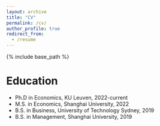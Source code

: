 ```yaml
---
layout: archive
title: "CV"
permalink: /cv/
author_profile: true
redirect_from:
  - /resume
---
```


{% include base_path %}

Education
======
* Ph.D in Economics, KU Leuven, 2022-current
* M.S. in Economics, Shanghai University, 2022
* B.S. in Business, University of Technology Sydney, 2019
* B.S. in Management, Shanghai University, 2019
